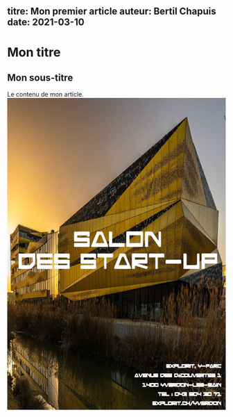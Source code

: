 titre: Mon premier article
auteur: Bertil Chapuis
date: 2021-03-10
---
# Mon titre
## Mon sous-titre
Le contenu de mon article.
![Une image](./image.png)